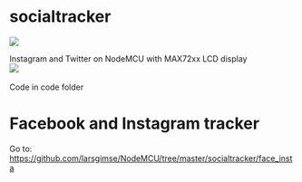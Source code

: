 # socialtracker
<img src="https://media.giphy.com/media/2wScfWhtSw4okYtF0U/200w_d.gif"><br>


Instagram and Twitter on NodeMCU with MAX72xx LCD display<br>
<img src="https://media.giphy.com/media/BM19twnIMOJFgp6Vtq/200w_d.gif"><br>
<br>
Code in code folder
<br>
# Facebook and Instagram tracker

Go to: https://github.com/larsgimse/NodeMCU/tree/master/socialtracker/face_insta

